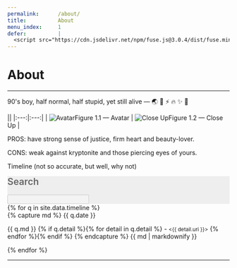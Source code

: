 ```yaml
---
permalink:      /about/
title:          About
menu_index:     1
defer:          |
  <script src="https://cdn.jsdelivr.net/npm/fuse.js@3.0.4/dist/fuse.min.js" async="" defer=""></script>
---
```

# About[](# "Find$ main$ green align-center")

---

90's boy, half normal, half stupid, yet still alive — 🌏 🦄 ⚡️ 🔥 ✨ 🐉

|[](# "Find$ table$ responsive figure")|
|:---:|:---:|
| ![Avatar][Avatar]Figure 1.1 — Avatar | ![Close Up][Close Up]Figure 1.2 — Close Up |

PROS: have strong sense of justice, firm heart and beauty-lover.

CONS: weak against kryptonite and those piercing eyes of yours.

Timeline (not so accurate, but well, why not)



<div class="card-list">
  <div class="card" style="background: #eee; border-color: #ccc;">
    <h2 style="font-weight: 600; margin-top: 0; color: #666;">Search</h2>
    <input id="omnibox" type="search" disabled="disabled"/>
  </div>
{% for q in site.data.timeline %} <div class="card" data-date="{{ q.date }}"> {% capture md %}
{{ q.date }}

{{ q.md }}
{% if q.detail %}{% for detail in q.detail %} - <small class="{{ detail.live }}"><{{ detail.uri }}></small>
{% endfor %}{% endif %}
{% endcapture %} {{ md | markdownify }} </div> {% endfor %}
</div>

<script>
afterLib.push(function(){
  var dataDate = all('[data-date]'), i = dataDate.length;
  while (i--) {
    dataDate[i].id = 'card-'+md5(dataDate[i].dataset.date);
    dataDate[i].removeAttribute('data-date');
  }
  fetch('https://gunawan.wijaya.cc/api/timeline.json')
  .then(function(e){return(e.text()||e);})
  .then(function(e){
    var list = (JSON.parse(e));

    var options = {
      shouldSort: true,
      /*
      findAllMatches: true,
      includeScore: true,
      includeMatches: true,
      */
      threshold: 0.2,
      location: 0,
      distance: 1000,
      maxPatternLength: 32,
      minMatchCharLength: 1,
      keys: [
        { weight: 0.7, name: 'date' },
        { weight: 0.6, name: 'md' },
        { weight: 0.5, name: 'detail.uri' }
      ]
    };

    var ob = document.getElementById('omnibox');
    ob.removeAttribute('disabled');
    on(ob, 'input propertychange change', function(e) {
      if (this.value.length) {
        var res = (new Fuse(list, options).search(this.value)), i = res.length;
        addClass(all('.card-list .card[id]'),'hide');
        while (i--) {
          /*removeClass(one('#card-'+md5(res[i].item.date)),'hide');*/
          removeClass(one('#card-'+md5(res[i].date)),'hide');
        }
      } else {
        removeClass(all('.card-list .card[id]'),'hide');
      }
    }); /* omnibox changed */
  });
});
</script>

---

[Avatar]: https://gunawan.wijaya.cc/assets/images/avatar.jpg "Image$ span$ block avatar"
[Close Up]: https://gunawan.wijaya.cc/assets/images/closeup.jpg "Image$ span$ block closeup"
